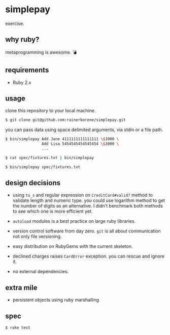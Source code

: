 # simplepay

exercise.

## why ruby?

metaprogramming is awesome. :bomb:

## requirements

- Ruby 2.x

## usage

clone this repository to your local machine.

```bash
$ git clone git@github.com:rainerborene/simplepay.git
```

you can pass data using space delimited arguments, via stdin or a file path.

```bash
$ bin/simplepay Add Jane 4111111111111111 \$1000 \
                Add Lisa 5454545454545454 \$3000 \
                ...
```

```bash
$ cat spec/fixtures.txt | bin/simplepay
```

```bash
$ bin/simplepay spec/fixtures.txt
```

## design decisions

- using `to_s` and regular expression on `CreditCard#valid?` method to validate
  length and numeric type. you could use logarithm method to get the number of
  digits as an alternative. I didn't benchmark both methods to see which one is
  more efficient yet.

- `autoload` modules is a best practice on large ruby libraries.

- version control software from day zero. `git` is all about communication
  not only file versioning.

- easy distribution on RubyGems with the current skeleton.

- declined charges raises `CardError` exception. you can rescue and ignore it.

- no external dependencies.

## extra mile

- persistent objects using ruby marshalling

## spec

```bash
$ rake test
```
